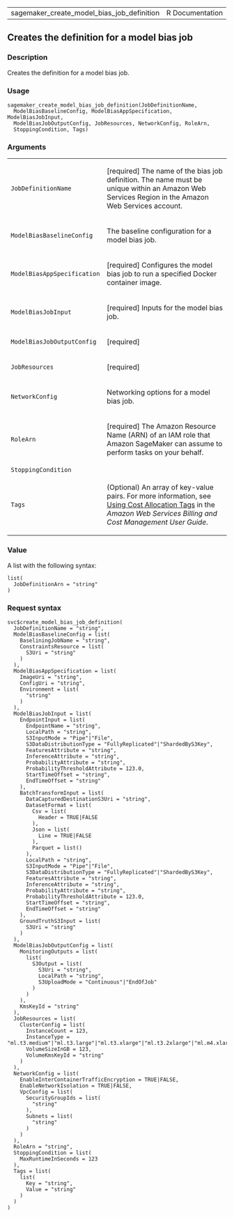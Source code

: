 <table style="width: 100%;">
<tbody>
<tr class="odd">
<td>sagemaker_create_model_bias_job_definition</td>
<td style="text-align: right;">R Documentation</td>
</tr>
</tbody>
</table>

## Creates the definition for a model bias job

### Description

Creates the definition for a model bias job.

### Usage

    sagemaker_create_model_bias_job_definition(JobDefinitionName,
      ModelBiasBaselineConfig, ModelBiasAppSpecification, ModelBiasJobInput,
      ModelBiasJobOutputConfig, JobResources, NetworkConfig, RoleArn,
      StoppingCondition, Tags)

### Arguments

<table>
<colgroup>
<col style="width: 35%" />
<col style="width: 65%" />
</colgroup>
<tbody>
<tr class="odd">
<td><code
id="sagemaker_create_model_bias_job_definition_:_JobDefinitionName">JobDefinitionName</code></td>
<td><p>[required] The name of the bias job definition. The name must be
unique within an Amazon Web Services Region in the Amazon Web Services
account.</p></td>
</tr>
<tr class="even">
<td><code
id="sagemaker_create_model_bias_job_definition_:_ModelBiasBaselineConfig">ModelBiasBaselineConfig</code></td>
<td><p>The baseline configuration for a model bias job.</p></td>
</tr>
<tr class="odd">
<td><code
id="sagemaker_create_model_bias_job_definition_:_ModelBiasAppSpecification">ModelBiasAppSpecification</code></td>
<td><p>[required] Configures the model bias job to run a specified
Docker container image.</p></td>
</tr>
<tr class="even">
<td><code
id="sagemaker_create_model_bias_job_definition_:_ModelBiasJobInput">ModelBiasJobInput</code></td>
<td><p>[required] Inputs for the model bias job.</p></td>
</tr>
<tr class="odd">
<td><code
id="sagemaker_create_model_bias_job_definition_:_ModelBiasJobOutputConfig">ModelBiasJobOutputConfig</code></td>
<td><p>[required]</p></td>
</tr>
<tr class="even">
<td><code
id="sagemaker_create_model_bias_job_definition_:_JobResources">JobResources</code></td>
<td><p>[required]</p></td>
</tr>
<tr class="odd">
<td><code
id="sagemaker_create_model_bias_job_definition_:_NetworkConfig">NetworkConfig</code></td>
<td><p>Networking options for a model bias job.</p></td>
</tr>
<tr class="even">
<td><code
id="sagemaker_create_model_bias_job_definition_:_RoleArn">RoleArn</code></td>
<td><p>[required] The Amazon Resource Name (ARN) of an IAM role that
Amazon SageMaker can assume to perform tasks on your behalf.</p></td>
</tr>
<tr class="odd">
<td><code
id="sagemaker_create_model_bias_job_definition_:_StoppingCondition">StoppingCondition</code></td>
<td></td>
</tr>
<tr class="even">
<td><code
id="sagemaker_create_model_bias_job_definition_:_Tags">Tags</code></td>
<td><p>(Optional) An array of key-value pairs. For more information, see
<a
href="https://docs.aws.amazon.com/awsaccountbilling/latest/aboutv2/cost-alloc-tags.html#allocation-whatURL">Using
Cost Allocation Tags</a> in the <em>Amazon Web Services Billing and Cost
Management User Guide</em>.</p></td>
</tr>
</tbody>
</table>

### Value

A list with the following syntax:

    list(
      JobDefinitionArn = "string"
    )

### Request syntax

    svc$create_model_bias_job_definition(
      JobDefinitionName = "string",
      ModelBiasBaselineConfig = list(
        BaseliningJobName = "string",
        ConstraintsResource = list(
          S3Uri = "string"
        )
      ),
      ModelBiasAppSpecification = list(
        ImageUri = "string",
        ConfigUri = "string",
        Environment = list(
          "string"
        )
      ),
      ModelBiasJobInput = list(
        EndpointInput = list(
          EndpointName = "string",
          LocalPath = "string",
          S3InputMode = "Pipe"|"File",
          S3DataDistributionType = "FullyReplicated"|"ShardedByS3Key",
          FeaturesAttribute = "string",
          InferenceAttribute = "string",
          ProbabilityAttribute = "string",
          ProbabilityThresholdAttribute = 123.0,
          StartTimeOffset = "string",
          EndTimeOffset = "string"
        ),
        BatchTransformInput = list(
          DataCapturedDestinationS3Uri = "string",
          DatasetFormat = list(
            Csv = list(
              Header = TRUE|FALSE
            ),
            Json = list(
              Line = TRUE|FALSE
            ),
            Parquet = list()
          ),
          LocalPath = "string",
          S3InputMode = "Pipe"|"File",
          S3DataDistributionType = "FullyReplicated"|"ShardedByS3Key",
          FeaturesAttribute = "string",
          InferenceAttribute = "string",
          ProbabilityAttribute = "string",
          ProbabilityThresholdAttribute = 123.0,
          StartTimeOffset = "string",
          EndTimeOffset = "string"
        ),
        GroundTruthS3Input = list(
          S3Uri = "string"
        )
      ),
      ModelBiasJobOutputConfig = list(
        MonitoringOutputs = list(
          list(
            S3Output = list(
              S3Uri = "string",
              LocalPath = "string",
              S3UploadMode = "Continuous"|"EndOfJob"
            )
          )
        ),
        KmsKeyId = "string"
      ),
      JobResources = list(
        ClusterConfig = list(
          InstanceCount = 123,
          InstanceType = "ml.t3.medium"|"ml.t3.large"|"ml.t3.xlarge"|"ml.t3.2xlarge"|"ml.m4.xlarge"|"ml.m4.2xlarge"|"ml.m4.4xlarge"|"ml.m4.10xlarge"|"ml.m4.16xlarge"|"ml.c4.xlarge"|"ml.c4.2xlarge"|"ml.c4.4xlarge"|"ml.c4.8xlarge"|"ml.p2.xlarge"|"ml.p2.8xlarge"|"ml.p2.16xlarge"|"ml.p3.2xlarge"|"ml.p3.8xlarge"|"ml.p3.16xlarge"|"ml.c5.xlarge"|"ml.c5.2xlarge"|"ml.c5.4xlarge"|"ml.c5.9xlarge"|"ml.c5.18xlarge"|"ml.m5.large"|"ml.m5.xlarge"|"ml.m5.2xlarge"|"ml.m5.4xlarge"|"ml.m5.12xlarge"|"ml.m5.24xlarge"|"ml.r5.large"|"ml.r5.xlarge"|"ml.r5.2xlarge"|"ml.r5.4xlarge"|"ml.r5.8xlarge"|"ml.r5.12xlarge"|"ml.r5.16xlarge"|"ml.r5.24xlarge"|"ml.g4dn.xlarge"|"ml.g4dn.2xlarge"|"ml.g4dn.4xlarge"|"ml.g4dn.8xlarge"|"ml.g4dn.12xlarge"|"ml.g4dn.16xlarge",
          VolumeSizeInGB = 123,
          VolumeKmsKeyId = "string"
        )
      ),
      NetworkConfig = list(
        EnableInterContainerTrafficEncryption = TRUE|FALSE,
        EnableNetworkIsolation = TRUE|FALSE,
        VpcConfig = list(
          SecurityGroupIds = list(
            "string"
          ),
          Subnets = list(
            "string"
          )
        )
      ),
      RoleArn = "string",
      StoppingCondition = list(
        MaxRuntimeInSeconds = 123
      ),
      Tags = list(
        list(
          Key = "string",
          Value = "string"
        )
      )
    )

